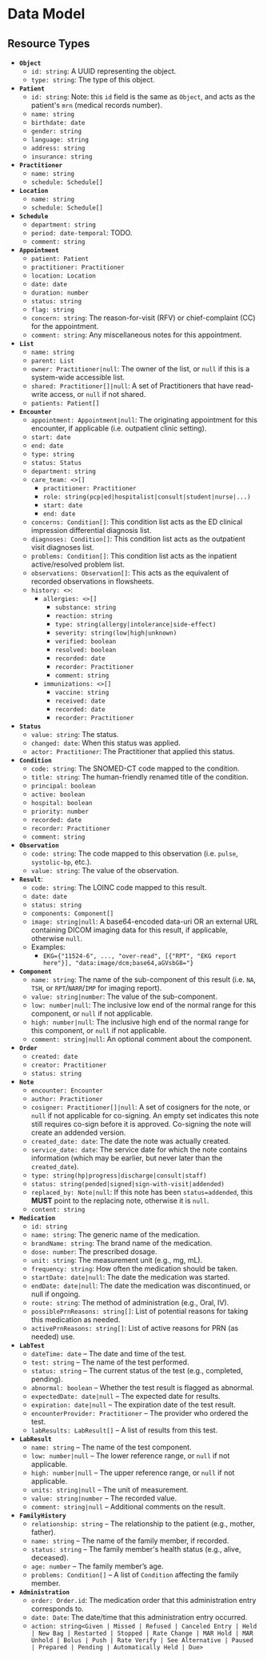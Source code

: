 # Data Model 

## Resource Types

- **`Object`**
  - `id: string`: A UUID representing the object.
  - `type: string`: The type of this object.
- **`Patient`**
  - `id: string`: Note: this `id` field is the same as `Object`, and acts as the patient's `mrn` (medical records number).
  - `name: string`
  - `birthdate: date`
  - `gender: string`
  - `language: string`
  - `address: string`
  - `insurance: string`
- **`Practitioner`**
  - `name: string`
  - `schedule: Schedule[]`
- **`Location`**
  - `name: string`
  - `schedule: Schedule[]`
- **`Schedule`**
  - `department: string`
  - `period: date-temporal`: TODO.
  - `comment: string`
- **`Appointment`**
  - `patient: Patient`
  - `practitioner: Practitioner`
  - `location: Location`
  - `date: date`
  - `duration: number`
  - `status: string`
  - `flag: string`
  - `concern: string`: The reason-for-visit (RFV) or chief-complaint (CC) for the appointment.
  - `comment: string`: Any miscellaneous notes for this appointment.
- **`List`**
  - `name: string`
  - `parent: List`
  - `owner: Practitioner|null`: The owner of the list, or `null` if this is a system-wide accessible list.
  - `shared: Practitioner[]|null`: A set of Practitioners that have read-write access, or `null` if not shared.
  - `patients: Patient[]`
- **`Encounter`**
  - `appointment: Appointment|null`: The originating appointment for this encounter, if applicable (i.e. outpatient clinic setting).
  - `start: date`
  - `end: date`
  - `type: string`
  - `status: Status`
  - `department: string`
  - `care_team: <>[]`
    - `practitioner: Practitioner`
    - `role: string(pcp|ed|hospitalist|consult|student|nurse|...)`
    - `start: date`
    - `end: date`
  - `concerns: Condition[]`: This condition list acts as the ED clinical impression differential diagnosis list.
  - `diagnoses: Condition[]`: This condition list acts as the outpatient visit diagnoses list.
  - `problems: Condition[]`: This condition list acts as the inpatient active/resolved problem list.
  - `observations: Observation[]`: This acts as the equivalent of recorded observations in flowsheets.
  - `history: <>`: 
    - `allergies: <>[]`
      - `substance: string`
      - `reaction: string`
      - `type: string(allergy|intolerance|side-effect)`
      - `severity: string(low|high|unknown)`
      - `verified: boolean`
      - `resolved: boolean`
      - `recorded: date`
      - `recorder: Practitioner`
      - `comment: string`
    - `immunizations: <>[]`
      - `vaccine: string`
      - `received: date`
      - `recorded: date`
      - `recorder: Practitioner`
- **`Status`**
  - `value: string`: The status.
  - `changed: date`: When this status was applied.
  - `actor: Practitioner`: The Practitioner that applied this status.
- **`Condition`**
  - `code: string`: The SNOMED-CT code mapped to the condition.
  - `title: string`: The human-friendly renamed title of the condition.
  - `principal: boolean`
  - `active: boolean`
  - `hospital: boolean`
  - `priority: number`
  - `recorded: date`
  - `recorder: Practitioner`
  - `comment: string`
- **`Observation`**
  - `code: string`: The code mapped to this observation (i.e. `pulse`, `systolic-bp`, etc.).
  - `value: string`: The value of the observation.
- **`Result`**:
  - `code: string`: The LOINC code mapped to this result.
  - `date: date`
  - `status: string`
  - `components: Component[]`
  - `image: string|null`: A base64-encoded data-uri OR an external URL containing DICOM imaging data for this result, if applicable, otherwise `null`.
  - Examples:
    - `EKG={"11524-6", ..., "over-read", [{"RPT", "EKG report here"}], "data:image/dcm;base64,aGVsbG8="}`
- **`Component`**
  - `name: string`: The name of the sub-component of this result (i.e. `NA`, `TSH`, or `RPT`/`NARR`/`IMP` for imaging report).
  - `value: string|number`: The value of the sub-component.
  - `low: number|null`: The inclusive low end of the normal range for this component, or `null` if not applicable.
  - `high: number|null`: The inclusive high end of the normal range for this component, or `null` if not applicable.
  - `comment: string|null`: An optional comment about the component.
- **`Order`**
  - `created: date`
  - `creator: Practitioner`
  - `status: string`
- **`Note`**
  - `encounter: Encounter`
  - `author: Practitioner`
  - `cosigner: Practitioner[]|null`: A set of cosigners for the note, or `null` if not applicable for co-signing. An empty set indicates this note still requires co-sign before it is approved. Co-signing the note will create an addended version.
  - `created_date: date`: The date the note was actually created.
  - `service_date: date`: The service date for which the note contains information (which may be earlier, but never later than the `created_date`).
  - `type: string(hp|progress|discharge|consult|staff)`
  - `status: string(pended|signed|sign-with-visit|addended)`
  - `replaced_by: Note|null`: If this note has been `status=addended`, this **MUST** point to the replacing note, otherwise it is `null`.
  - `content: string`
- **`Medication`**
  - `id: string`
  - `name: string`: The generic name of the medication.
  - `brandName: string`: The brand name of the medication.
  - `dose: number`: The prescribed dosage.
  - `unit: string`: The measurement unit (e.g., mg, mL).
  - `frequency: string`: How often the medication should be taken.
  - `startDate: date|null`: The date the medication was started.
  - `endDate: date|null`: The date the medication was discontinued, or null if ongoing.
  - `route: string`: The method of administration (e.g., Oral, IV).
  - `possiblePrnReasons: string[]`: List of potential reasons for taking this medication as needed.
  - `activePrnReasons: string[]`: List of active reasons for PRN (as needed) use.
- **`LabTest`**
  - `dateTime: date` – The date and time of the test.
  - `test: string` – The name of the test performed.
  - `status: string` – The current status of the test (e.g., completed, pending).
  - `abnormal: boolean` – Whether the test result is flagged as abnormal.
  - `expectedDate: date|null` – The expected date for results.
  - `expiration: date|null` – The expiration date of the test result.
  - `encounterProvider: Practitioner` – The provider who ordered the test.
  - `labResults: LabResult[]` – A list of results from this test.
- **`LabResult`**
  - `name: string` – The name of the test component.
  - `low: number|null` – The lower reference range, or `null` if not applicable.
  - `high: number|null` – The upper reference range, or `null` if not applicable.
  - `units: string|null` – The unit of measurement.
  - `value: string|number` – The recorded value.
  - `comment: string|null` – Additional comments on the result.
- **`FamilyHistory`**
  - `relationship: string` – The relationship to the patient (e.g., mother, father).
  - `name: string` – The name of the family member, if recorded.
  - `status: string` – The family member's health status (e.g., alive, deceased).
  - `age: number` – The family member’s age.
  - `problems: Condition[]` – A list of `Condition` affecting the family member.
- **`Administration`**
  - `order: Order.id`: The medication order that this administration entry corresponds to.
  - `date: Date`: The date/time that this administration entry occurred.
  - `action: string<Given | Missed | Refused | Canceled Entry | Held | New Bag | Restarted | Stopped | Rate Change | MAR Hold | MAR Unhold | Bolus | Push | Rate Verify | See Alternative | Paused | Prepared | Pending | Automatically Held | Due>`
